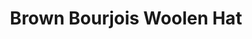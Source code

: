 ---
title: "Brown Bourjois Woolen Hat"
categories: ["Accessories","Accessories/Hats"]
images: ["./IMG_7814.JPG"]
---